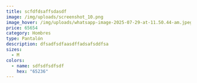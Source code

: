 ```yaml
---
title: scfdfdsaffsdasdf
image: /img/uploads/screenshot_10.png
image_hover: /img/uploads/whatsapp-image-2025-07-29-at-11.50.44-am.jpeg
price: 65654
category: Hombres
type: Pantalón
description: dfsadfsdfaasdffadsafsddfsa
sizes:
  - M
colors:
  - name: sdfsdfsdfsdf
    hex: "65236"
---
```

